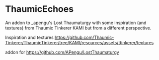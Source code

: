 # ThaumicEchoes
An addon to _apengu's Lost Thaumaturgy with some inspiration (and textures) from Thaumic Tinkerer KAMI but from a different perspective.

Inspiration and textures https://github.com/Thaumic-Tinkerer/ThaumicTinkerer/tree/KAMI/resources/assets/ttinkerer/textures

addon for https://github.com/APengu/LostThaumaturgy
